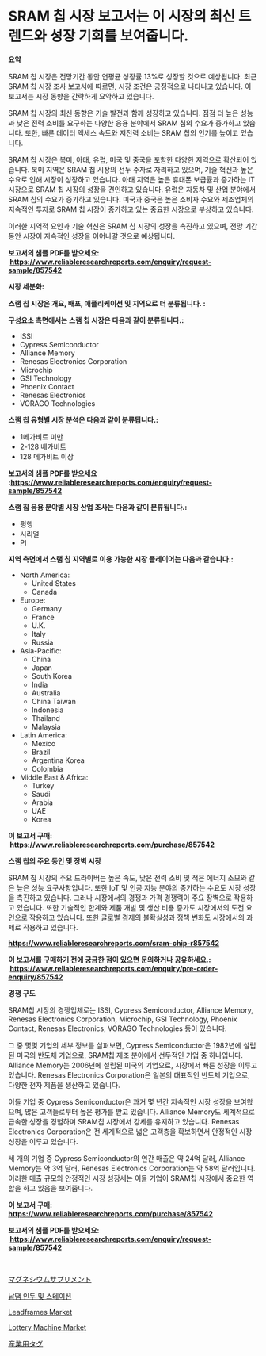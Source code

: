 <p><h1>SRAM 칩 시장 보고서는 이 시장의 최신 트렌드와 성장 기회를 보여줍니다.</h1></p><p><strong>요약</strong></p>
<p><p>SRAM 칩 시장은 전망기간 동안 연평균 성장률 13%로 성장할 것으로 예상됩니다. 최근 SRAM 칩 시장 조사 보고서에 따르면, 시장 조건은 긍정적으로 나타나고 있습니다. 이 보고서는 시장 동향을 간략하게 요약하고 있습니다.</p><p>SRAM 칩 시장의 최신 동향은 기술 발전과 함께 성장하고 있습니다. 점점 더 높은 성능과 낮은 전력 소비를 요구하는 다양한 응용 분야에서 SRAM 칩의 수요가 증가하고 있습니다. 또한, 빠른 데이터 액세스 속도와 저전력 소비는 SRAM 칩의 인기를 높이고 있습니다.</p><p>SRAM 칩 시장은 북미, 아태, 유럽, 미국 및 중국을 포함한 다양한 지역으로 확산되어 있습니다. 북미 지역은 SRAM 칩 시장의 선두 주자로 자리하고 있으며, 기술 혁신과 높은 수요로 인해 시장이 성장하고 있습니다. 아태 지역은 높은 휴대폰 보급률과 증가하는 IT 시장으로 SRAM 칩 시장의 성장을 견인하고 있습니다. 유럽은 자동차 및 산업 분야에서 SRAM 칩의 수요가 증가하고 있습니다. 미국과 중국은 높은 소비자 수요와 제조업체의 지속적인 투자로 SRAM 칩 시장이 증가하고 있는 중요한 시장으로 부상하고 있습니다.</p><p>이러한 지역적 요인과 기술 혁신은 SRAM 칩 시장의 성장을 촉진하고 있으며, 전망 기간 동안 시장이 지속적인 성장을 이어나갈 것으로 예상됩니다.</p></p>
<p><strong>보고서의 샘플 PDF를 받으세요: &nbsp;<a href="https://www.reliableresearchreports.com/enquiry/request-sample/857542">https://www.reliableresearchreports.com/enquiry/request-sample/857542</a></strong></p>
<p><strong>시장 세분화:</strong></p>
<p><strong> 스램 칩 시장은 개요, 배포, 애플리케이션 및 지역으로 더 분류됩니다. :</strong></p>
<p><strong>구성요소 측면에서는 스램 칩 시장은 다음과 같이 분류됩니다.:</strong></p>
<p><ul><li>ISSI</li><li>Cypress Semiconductor</li><li>Alliance Memory</li><li>Renesas Electronics Corporation</li><li>Microchip</li><li>GSI Technology</li><li>Phoenix Contact</li><li>Renesas Electronics</li><li>VORAGO Technologies</li></ul></p>
<p><strong> 스램 칩 유형별 시장 분석은 다음과 같이 분류됩니다.:</strong></p>
<p><ul><li>1메가비트 미만</li><li>2-128 베가비트</li><li>128 메가비트 이상</li></ul></p>
<p><strong>보고서의 샘플 PDF를 받으세요 :<a href="https://www.reliableresearchreports.com/enquiry/request-sample/857542">https://www.reliableresearchreports.com/enquiry/request-sample/857542</a></strong></p>
<p><strong> 스램 칩 응용 분야별 시장 산업 조사는 다음과 같이 분류됩니다.:</strong></p>
<p><ul><li>평행</li><li>시리얼</li><li>PI</li></ul></p>
<p><strong>지역 측면에서 스램 칩 지역별로 이용 가능한 시장 플레이어는 다음과 같습니다.:</strong></p>
<p><ul>
    <li>
        North America:
        <ul>
            <li>United States</li>
            <li>Canada</li>
        </ul>
    </li>
    <li>
        Europe:
        <ul>
            <li>Germany</li>
            <li>France</li>
            <li>U.K.</li>
            <li>Italy</li>
            <li>Russia</li>
        </ul>
    </li>
    <li>
        Asia-Pacific:
        <ul>
            <li>China</li>
            <li>Japan</li>
            <li>South Korea</li>
            <li>India</li>
            <li>Australia</li>
            <li>China Taiwan</li>
            <li>Indonesia</li>
            <li>Thailand</li>
            <li>Malaysia</li>
        </ul>
    </li>
    <li>
        Latin America:
        <ul>
            <li>Mexico</li>
            <li>Brazil</li>
            <li>Argentina Korea</li>
            <li>Colombia</li>
        </ul>
    </li>
    <li>
        Middle East & Africa:
        <ul>
            <li>Turkey</li>
            <li>Saudi</li>
            <li>Arabia</li>
            <li>UAE</li>
            <li>Korea</li>
        </ul>
    </li>
    </ul></p>
<p><strong>이 보고서 구매: &nbsp;<a href="https://www.reliableresearchreports.com/purchase/857542">https://www.reliableresearchreports.com/purchase/857542</a></strong></p>
<p><strong>스램 칩의 주요 동인 및 장벽 시장</strong></p>
<p><p>SRAM 칩 시장의 주요 드라이버는 높은 속도, 낮은 전력 소비 및 적은 에너지 소모와 같은 높은 성능 요구사항입니다. 또한 IoT 및 인공 지능 분야의 증가하는 수요도 시장 성장을 촉진하고 있습니다. 그러나 시장에서의 경쟁과 가격 경쟁력이 주요 장벽으로 작용하고 있습니다. 또한 기술적인 한계와 제품 개발 및 생산 비용 증가도 시장에서의 도전 요인으로 작용하고 있습니다. 또한 글로벌 경제의 불확실성과 정책 변화도 시장에서의 과제로 작용하고 있습니다.</p></p>
<p><strong><a href="https://www.reliableresearchreports.com/sram-chip-r857542">https://www.reliableresearchreports.com/sram-chip-r857542</a></strong></p>
<p><strong>이 보고서를 구매하기 전에 궁금한 점이 있으면 문의하거나 공유하세요.: &nbsp;<a href="https://www.reliableresearchreports.com/enquiry/pre-order-enquiry/857542">https://www.reliableresearchreports.com/enquiry/pre-order-enquiry/857542</a></strong></p>
<p><strong>경쟁 구도</strong></p>
<p><p>SRAM칩 시장의 경쟁업체로는 ISSI, Cypress Semiconductor, Alliance Memory, Renesas Electronics Corporation, Microchip, GSI Technology, Phoenix Contact, Renesas Electronics, VORAGO Technologies 등이 있습니다. </p><p>그 중 몇몇 기업의 세부 정보를 살펴보면, Cypress Semiconductor은 1982년에 설립된 미국의 반도체 기업으로, SRAM칩 제조 분야에서 선두적인 기업 중 하나입니다. Alliance Memory는 2006년에 설립된 미국의 기업으로, 시장에서 빠른 성장을 이루고 있습니다. Renesas Electronics Corporation은 일본의 대표적인 반도체 기업으로, 다양한 전자 제품을 생산하고 있습니다.</p><p>이들 기업 중 Cypress Semiconductor은 과거 몇 년간 지속적인 시장 성장을 보여왔으며, 많은 고객들로부터 높은 평가를 받고 있습니다. Alliance Memory도 세계적으로 급속한 성장을 경험하며 SRAM칩 시장에서 강세를 유지하고 있습니다. Renesas Electronics Corporation은 전 세계적으로 넓은 고객층을 확보하면서 안정적인 시장 성장을 이루고 있습니다.</p><p>세 개의 기업 중 Cypress Semiconductor의 연간 매출은 약 24억 달러, Alliance Memory는 약 3억 달러, Renesas Electronics Corporation는 약 58억 달러입니다. 이러한 매출 규모와 안정적인 시장 성장세는 이들 기업이 SRAM칩 시장에서 중요한 역할을 하고 있음을 보여줍니다.</p></p>
<p><strong>이 보고서 구매: &nbsp; <a href="https://www.reliableresearchreports.com/purchase/857542">https://www.reliableresearchreports.com/purchase/857542</a></strong></p>
<p><strong>보고서의 샘플 PDF를 받으세요: &nbsp;<a href="https://www.reliableresearchreports.com/enquiry/request-sample/857542">https://www.reliableresearchreports.com/enquiry/request-sample/857542</a></strong><strong></strong></p>
<p>&nbsp;</p>
<p><p><a href="https://github.com/schmahlson/Market-Research-Report-List-1/blob/main/766275023742.md">マグネシウムサプリメント</a></p><p><a href="https://github.com/KellyLyncyh543964/Market-Research-Report-List-1/blob/main/157592821494.md">납땜 인두 및 스테이션</a></p><p><a href="https://shimmer-gardenia-37a.notion.site/Leadframes-Market-Research-Report-Its-History-and-Forecast-2024-to-2031-700b0e5abdac416389c893c38bb0f861">Leadframes Market</a></p><p><a href="https://view.publitas.com/reportprime-1/lottery-machine-market-insight-market-trends-growth-forecasted-from-2024-to-2031/">Lottery Machine Market</a></p><p><a href="https://medium.com/@arimuller2009/%E7%94%A3%E6%A5%AD%E3%82%BF%E3%82%B0%E5%B8%82%E5%A0%B4%E3%81%AF-%E5%B8%82%E5%A0%B4%E3%82%B7%E3%82%A7%E3%82%A2-%E5%B8%82%E5%A0%B4%E3%83%88%E3%83%AC%E3%83%B3%E3%83%89-%E5%B8%82%E5%A0%B4%E6%88%90%E9%95%B7%E3%81%AB%E9%96%A2%E3%81%99%E3%82%8B%E6%83%85%E5%A0%B1%E3%82%92%E6%8F%90%E4%BE%9B%E3%81%97%E3%81%A6%E3%81%84%E3%81%BE%E3%81%99-c454099bc09b">産業用タグ</a></p></p>